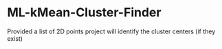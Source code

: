 ML-kMean-Cluster-Finder
=======================

Provided a list of 2D points project will identify the cluster centers (if they exist)
